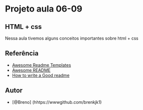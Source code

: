 # Projeto aula 06-09
 
## HTML + css
 
Nessa aula tivemos alguns conceitos importantes sobre html + css
 
 
## Referência
 
- [Awesome Readme Templates](https://awesomeopensource.com/project/elangosundar/awesome-README-templates)
- [Awesome README](https://github.com/matiassingers/awesome-readme)
- [How to write a Good readme](https://bulldogjob.com/news/449-how-to-write-a-good-readme-for-your-github-project)

## Autor

- [@Breno] (hhtps://wwwgithub.com/brenkjk1)

